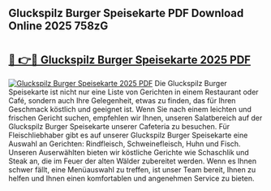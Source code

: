 ## Gluckspilz Burger Speisekarte PDF Download Online 2025 758zG

# <h2><a href="http://gcaenm.nevu.top/?p=Gluckspilz+Burger+Speisekarte">🔗 👉🔴 Gluckspilz Burger Speisekarte 2025 PDF</a></h2>

[![Gluckspilz Burger Speisekarte 2025 PDF](https://i.imgur.com/dBaPXMq.png)](http://gcaenm.nevu.top/?p=Gluckspilz+Burger+Speisekarte)
Die Gluckspilz Burger Speisekarte ist nicht nur eine Liste von Gerichten in einem Restaurant oder Café, sondern auch Ihre Gelegenheit, etwas zu finden, das für Ihren Geschmack köstlich und geeignet ist. Wenn Sie nach einem leichten und frischen Gericht suchen, empfehlen wir Ihnen, unseren Salatbereich auf der Gluckspilz Burger Speisekarte unserer Cafeteria zu besuchen. Für Fleischliebhaber gibt es auf unserer Gluckspilz Burger Speisekarte eine Auswahl an Gerichten: Rindfleisch, Schweinefleisch, Huhn und Fisch. Unseren Auserwählten bieten wir köstliche Gerichte wie Schaschlik und Steak an, die im Feuer der alten Wälder zubereitet werden. Wenn es Ihnen schwer fällt, eine Menüauswahl zu treffen, ist unser Team bereit, Ihnen zu helfen und Ihnen einen komfortablen und angenehmen Service zu bieten.
